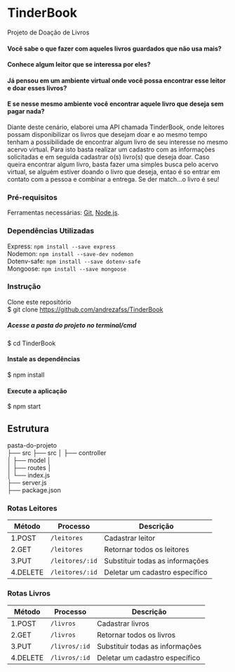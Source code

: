 # TinderBook
Projeto de Doação de Livros

#### Você sabe o que fazer com aqueles livros guardados que não usa mais?

#### Conhece algum leitor que se interessa por eles? 

#### Já pensou em um ambiente virtual onde você possa encontrar esse leitor e doar esses livros?

#### E se nesse mesmo ambiente você encontrar aquele livro que deseja sem pagar nada?

<P> Diante deste cenário, elaborei uma API chamada TinderBook, onde leitores possam disponibilizar os livros que desejam doar e ao mesmo tempo tenham a possibilidade de encontrar algum livro de seu interesse no mesmo acervo virtual. Para isto basta realizar um cadastro com as informações solicitadas e em seguida cadastrar o(s) livro(s) que deseja doar. Caso queira encontrar algum livro, basta fazer uma simples busca pelo acervo virtual, se alguém estiver doando o livro que deseja, entao é so entrar em contato com a pessoa e combinar a entrega. Se der match...o livro é seu! </P> 

### Pré-requisitos

Ferramentas necessárias:
[Git](https://git-scm.com/), [Node.js](https://nodejs.org/pt-br/). 

### Dependências Utilizadas

Express: ```npm install --save express```    
Nodemon: ```npm install --save-dev nodemon```  	  
Dotenv-safe: ```npm install --save dotenv-safe```  	 
Mongoose: ```npm install --save mongoose``` 

### Instrução

Clone este repositório	
$ git clone <https://github.com/andrezafss/TinderBook>	
##### Acesse a pasta do projeto no terminal/cmd	
$ cd TinderBook
#### Instale as dependências	
$ npm install	
#### Execute a aplicação	
$ npm start	

## Estrutura	

pasta-do-projeto	
├── src	├── src
│   ├── controller	
│   ├── model	│   
│   ├── routes	│   
│   └── index.js	
├── server.js	
├── package.json


### Rotas Leitores ###

| Método       | Processo               | Descrição                          |
| ---------    | ---------------------- | ---------------------------------- |
| 1.POST       | `/leitores`            | Cadastrar leitor                   |
| 2.GET        | `/leitores`            | Retornar todos os leitores         |
| 3.PUT        | `/leitores/:id`        | Substituir todas as informações    |
| 4.DELETE     | `/leitores/:id`        | Deletar um cadastro específico     |


### Rotas Livros ###

| Método       | Processo               | Descrição                          |
| ---------    | ---------------------- | ---------------------------------- |
| 1.POST       | `/livros  `            | Cadastrar livros                   |
| 2.GET        | `/livros`              | Retornar todos os livros           |
| 3.PUT        | `/livros/:id`          | Substituir todas as informações    |
| 4.DELETE     | `/livros/:id`          | Deletar um cadastro específico     |






	








